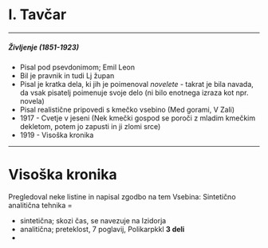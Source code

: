 # I. Tavčar 
--- 

##### Življenje (1851-1923)
- Pisal pod psevdonimom; Emil Leon
- Bil je pravnik in tudi Lj župan
- Pisal je kratka dela, ki jih je poimenoval *novelete* - takrat je bila navada, da vsak pisatelj poimenuje svoje delo (ni bilo enotnega izraza kot npr. novela)
- Pisal realistične pripovedi s kmečko vsebino (Med gorami, V Zali)
- 1917 - Cvetje v jeseni (Nek kmečki gospod se poroči z mladim kmečkim dekletom, potem jo zapusti in ji zlomi srce)
- 1919 - Visoška kronika  
- ---
# Visoška kronika
Pregledoval neke listine in napisal zgodbo na tem
Vsebina: Sintetično analitična tehnika = 
- sintetična; skozi čas, se navezuje na Izidorja
- analitična; preteklost, 7 poglavij, Polikarpkkl
**3 deli**  
- 